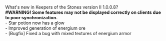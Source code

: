What's new in Keepers of the Stones version II 1.0.0.8?<br />
**#WARNING! Some features may not be displayed correctly on clients due to poor synchronization.**
<br />- Star potion now has a glow
<br />- Improved generation of energium ore
<br />- [Bugfix] Fixed a bug with mixed textures of energium armor